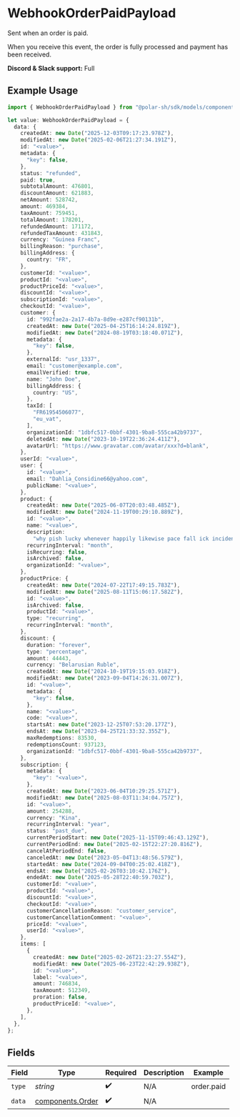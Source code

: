 # WebhookOrderPaidPayload

Sent when an order is paid.

When you receive this event, the order is fully processed and payment has been received.

**Discord & Slack support:** Full

## Example Usage

```typescript
import { WebhookOrderPaidPayload } from "@polar-sh/sdk/models/components/webhookorderpaidpayload.js";

let value: WebhookOrderPaidPayload = {
  data: {
    createdAt: new Date("2025-12-03T09:17:23.978Z"),
    modifiedAt: new Date("2025-02-06T21:27:34.191Z"),
    id: "<value>",
    metadata: {
      "key": false,
    },
    status: "refunded",
    paid: true,
    subtotalAmount: 476801,
    discountAmount: 621883,
    netAmount: 528742,
    amount: 469384,
    taxAmount: 759451,
    totalAmount: 178201,
    refundedAmount: 171172,
    refundedTaxAmount: 431843,
    currency: "Guinea Franc",
    billingReason: "purchase",
    billingAddress: {
      country: "FR",
    },
    customerId: "<value>",
    productId: "<value>",
    productPriceId: "<value>",
    discountId: "<value>",
    subscriptionId: "<value>",
    checkoutId: "<value>",
    customer: {
      id: "992fae2a-2a17-4b7a-8d9e-e287cf90131b",
      createdAt: new Date("2025-04-25T16:14:24.819Z"),
      modifiedAt: new Date("2024-08-19T03:18:40.071Z"),
      metadata: {
        "key": false,
      },
      externalId: "usr_1337",
      email: "customer@example.com",
      emailVerified: true,
      name: "John Doe",
      billingAddress: {
        country: "US",
      },
      taxId: [
        "FR61954506077",
        "eu_vat",
      ],
      organizationId: "1dbfc517-0bbf-4301-9ba8-555ca42b9737",
      deletedAt: new Date("2023-10-19T22:36:24.411Z"),
      avatarUrl: "https://www.gravatar.com/avatar/xxx?d=blank",
    },
    userId: "<value>",
    user: {
      id: "<value>",
      email: "Dahlia_Considine66@yahoo.com",
      publicName: "<value>",
    },
    product: {
      createdAt: new Date("2025-06-07T20:03:48.485Z"),
      modifiedAt: new Date("2024-11-19T00:29:10.889Z"),
      id: "<value>",
      name: "<value>",
      description:
        "why pish lucky whenever happily likewise pace fall ick incidentally",
      recurringInterval: "month",
      isRecurring: false,
      isArchived: false,
      organizationId: "<value>",
    },
    productPrice: {
      createdAt: new Date("2024-07-22T17:49:15.783Z"),
      modifiedAt: new Date("2025-08-11T15:06:17.582Z"),
      id: "<value>",
      isArchived: false,
      productId: "<value>",
      type: "recurring",
      recurringInterval: "month",
    },
    discount: {
      duration: "forever",
      type: "percentage",
      amount: 44443,
      currency: "Belarusian Ruble",
      createdAt: new Date("2024-10-19T19:15:03.918Z"),
      modifiedAt: new Date("2023-09-04T14:26:31.007Z"),
      id: "<value>",
      metadata: {
        "key": false,
      },
      name: "<value>",
      code: "<value>",
      startsAt: new Date("2023-12-25T07:53:20.177Z"),
      endsAt: new Date("2023-04-25T21:33:32.355Z"),
      maxRedemptions: 83530,
      redemptionsCount: 937123,
      organizationId: "1dbfc517-0bbf-4301-9ba8-555ca42b9737",
    },
    subscription: {
      metadata: {
        "key": "<value>",
      },
      createdAt: new Date("2023-06-04T10:29:25.571Z"),
      modifiedAt: new Date("2025-08-03T11:34:04.757Z"),
      id: "<value>",
      amount: 254288,
      currency: "Kina",
      recurringInterval: "year",
      status: "past_due",
      currentPeriodStart: new Date("2025-11-15T09:46:43.129Z"),
      currentPeriodEnd: new Date("2025-02-15T22:27:20.816Z"),
      cancelAtPeriodEnd: false,
      canceledAt: new Date("2023-05-04T13:48:56.579Z"),
      startedAt: new Date("2024-09-04T00:25:02.418Z"),
      endsAt: new Date("2025-02-26T03:10:42.176Z"),
      endedAt: new Date("2025-05-28T22:40:59.703Z"),
      customerId: "<value>",
      productId: "<value>",
      discountId: "<value>",
      checkoutId: "<value>",
      customerCancellationReason: "customer_service",
      customerCancellationComment: "<value>",
      priceId: "<value>",
      userId: "<value>",
    },
    items: [
      {
        createdAt: new Date("2025-02-26T21:23:27.554Z"),
        modifiedAt: new Date("2025-06-23T22:42:29.938Z"),
        id: "<value>",
        label: "<value>",
        amount: 746834,
        taxAmount: 512349,
        proration: false,
        productPriceId: "<value>",
      },
    ],
  },
};
```

## Fields

| Field                                                | Type                                                 | Required                                             | Description                                          | Example                                              |
| ---------------------------------------------------- | ---------------------------------------------------- | ---------------------------------------------------- | ---------------------------------------------------- | ---------------------------------------------------- |
| `type`                                               | *string*                                             | :heavy_check_mark:                                   | N/A                                                  | order.paid                                           |
| `data`                                               | [components.Order](../../models/components/order.md) | :heavy_check_mark:                                   | N/A                                                  |                                                      |